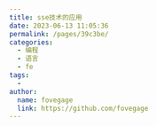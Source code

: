 ```yaml
---
title: sse技术的应用
date: 2023-06-13 11:05:36
permalink: /pages/39c3be/
categories:
  - 编程
  - 语言
  - fe
tags:
  - 
author: 
  name: fovegage
  link: https://github.com/fovegage
---
```

